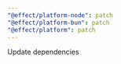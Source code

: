 ```yaml
---
"@effect/platform-node": patch
"@effect/platform-bun": patch
"@effect/platform": patch
---
```


Update dependencies

